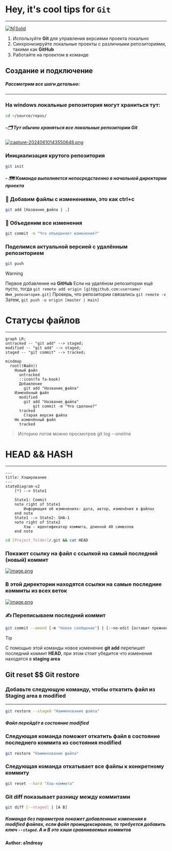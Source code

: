# Hey, it's cool tips for `Git`
---
[![N|Solid](https://cldup.com/dTxpPi9lDf.thumb.png)](https://nodesource.com/products/nsolid)
1. Используйте __Git__ для управления версиями проекта локально
2. Синхронизируйте локальные проекты с различными репозиториями, такими как __GitHub__
3. Работайте на проектом в команде

## Создание и подключение
##### Рассмотрим все шаги детально:
---
### На __windows__ локальные репозитория могут храниться тут:
```bash
cd ~/source/repos/
```
##### -🗂️ Тут обычно храняться все локальные репозитории __Git__
[![capture-20240610143550648.png](https://i.postimg.cc/pTZwfNYV/capture-20240610143550648.png)](https://postimg.cc/ftVqsrr1)

### Инициализация крутого репозитория
```bash
git init
```
##### - 🗺️ Команда выполняется непосредственно в начальной директории проекта

### 💾 Добавим файлы с изменениями, это как __ctrl+c__
```bash
git add [Название_файла | .]
```

### 🔗 Объеденим все изменения
```bash
git commit -m "Что объединяет изменения?"
```

### Поделимся актуальной версией с удалённым репозиторием
```bash
git push
```

> [!WARNING] 
> Первое добавление на __GitHub__
> Если на удалёном репозитории ещё пусто, тогда `git remote add origin [git@github.com:username/Имя_репозитория.git]`
> Проверь, что репозитории связались `git remote -v`
> Затем, `git push -u origin [master | main]`

# Статусы файлов
---

```mermaid
graph LR;
untracked -- "git add" --> staged;
modified -- "git add" --> staged;
staged -- "git commit" --> tracked;
```

```mermaid
mindmap
  root((Файл))
    Новый файл
      untracked
      ::icon(fa fa-book)
      Добавление
        git add "Название_файла"
    Изменённый файл
      modified
        git add "Название_файла"
            git commit -m "Что сделано?"
      tracked
        Старая версия файла
    Не изменённый файл
      tracked

```

> Историю логов можно просмотрев git log --oneline

# __HEAD__ && __HASH__
---

```mermaid
---
title: Хэширование
---
stateDiagram-v2
    [*] --> State1

    State1: Commit
    note right of State1
        Информация об изменениях: дата, автор, изменёния в файлах
    end note
    State1 --> State2: SHA-1
    note right of State2
        Хэш - идентификатор коммита, длинной 40 символов
    end note

```

```bash
cd [Project_folder]/.git && cat HEAD
```
### Покажет ссылку на файл с ссылкой на самый последний (новый) коммит
[![image.png](https://i.postimg.cc/bNZ3Qj8D/image.png)](https://postimg.cc/pptfH4mR)

### В этой директории находятся ссылки на самые последние коммиты из всех веток
[![image.png](https://i.postimg.cc/cJFn9rBs/image.png)](https://postimg.cc/wtsM3xrP)

### ✍️ Переписываем последний коммит 
```bash
git commit --amend [-m "Новое сообщение"] | [--no-edit {оставит прежнее сообщение}]
```
> [!TIP]
> С помощью этой команды новое изменение __git add__ перепишет последний коммит __HEAD__, при этом стоит убедится что изменения находятся в __staging area__

## __Git reset__ $$ __Git restore__
### Добавьте следующую команду, чтобы откатить файл из __Staging area__ в __modified__
---
```bash
git restore --staged "Наименование файла"
```
##### Файл перейдёт в состояние __modified__

### Следующая команда поможет откатить файл в состояние последнего коммита из состояния __modified__
```bash
git restore "Наименование файла"
```

### Следующая команда откатывает все файлы к конкретному коммиту
```bash
git reset --hard "Хэш-коммита"
```

### __Git diff__ показывает разницу между коммитами
```bash
git diff [--staged] | [A B]
```
##### Команда без параметров покажет добавленные изменения в __modified__ файлах, если файл проиндексирован, то требуется добавить ключ ``` --staged ```. A и B это хэши сравниваемых коммитов
**Author: a1ndreay**
